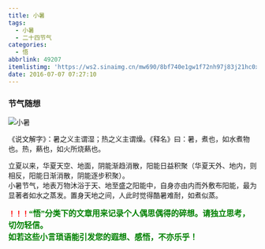 ```yaml
---
title: 小暑
tags:
  - 小暑
  - 二十四节气
categories:
  - 悟
abbrlink: 49207
itemlistimg: 'https://ws2.sinaimg.cn/mw690/8bf740e1gw1f72nh97j83j21hc0xcb29.jpg'
date: 2016-07-07 07:27:10
---
```

### 节气随想
![小暑](https://ws2.sinaimg.cn/mw690/8bf740e1gw1f72nh97j83j21hc0xcb29.jpg)  

《说文解字》：暑之义主谓湿；热之义主谓燥。《释名》曰：暑，煮也，如水煮物也。热，爇也，如火所烧爇也。  

立夏以来，华夏天空、地面，阴能渐趋消散，阳能日益积聚（华夏天外、地内，则相反，阳能日渐消散，阴能逐步积聚）。    
小暑节气，地表万物沐浴于天、地至盛之阳能中，自身亦由内而外敷布阳能，最为显著者如水之蒸发。置身天地之间，人此时觉得酷暑难耐，如煮似蒸。  



**<font color=red>！！！</font><font color=green face=微软雅黑 size=3>“悟”分类下的文章用来记录个人偶思偶得的碎想。请独立思考，切勿轻信。  
如若这些小言琐语能引发您的遐想、感悟，不亦乐乎！</font>**